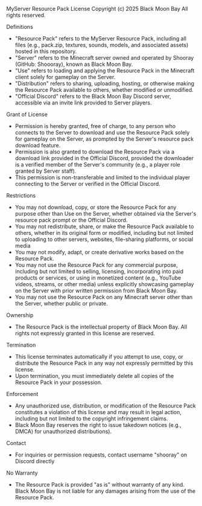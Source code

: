 MyServer Resource Pack License Copyright (c) 2025 Black Moon Bay All rights reserved.

Definitions
- "Resource Pack" refers to the MyServer Resource Pack, including all files (e.g., pack.zip, textures, sounds, models, and associated assets) hosted in this repository.
- "Server" refers to the Minecraft server owned and operated by Shooray (GitHub: Shoooray), known as Black Moon Bay.
- "Use" refers to loading and applying the Resource Pack in the Minecraft client solely for gameplay on the Server.
- "Distribution" refers to sharing, uploading, hosting, or otherwise making the Resource Pack available to others, whether modified or unmodified.
- "Official Discord" refers to the Black Moon Bay Discord server, accessible via an invite link provided to Server players.

Grant of License
- Permission is hereby granted, free of charge, to any person who connects to the Server to download and use the Resource Pack solely for gameplay on the Server, as prompted by the Server's resource pack download feature.
- Permission is also granted to download the Resource Pack via a download link provided in the Official Discord, provided the downloader is a verified member of the Server's community (e.g., a player role granted by Server staff).
- This permission is non-transferable and limited to the individual player connecting to the Server or verified in the Official Discord.

Restrictions
- You may not download, copy, or store the Resource Pack for any purpose other than Use on the Server, whether obtained via the Server's resource pack prompt or the Official Discord.
- You may not redistribute, share, or make the Resource Pack available to others, whether in its original form or modified, including but not limited to uploading to other servers, websites, file-sharing platforms, or social media
- You may not modify, adapt, or create derivative works based on the Resource Pack.
- You may not use the Resource Pack for any commercial purpose, including but not limited to selling, licensing, incorporating into paid products or services, or using in monetized content (e.g., YouTube videos, streams, or other media) unless explicitly showcasing gameplay on the Server with prior written permission from Black Moon Bay.
- You may not use the Resource Pack on any Minecraft server other than the Server, whether public or private.

Ownership
- The Resource Pack is the intellectual property of Black Moon Bay. All rights not expressly granted in this license are reserved.

Termination
- This license terminates automatically if you attempt to use, copy, or distribute the Resource Pack in any way not expressly permitted by this license.
- Upon termination, you must immediately delete all copies of the Resource Pack in your possession.

Enforcement
- Any unauthorized use, distribution, or modification of the Resource Pack constitutes a violation of this license and may result in legal action, including but not limited to the copyright infringement claims.
- Black Moon Bay reserves the right to issue takedown notices (e.g., DMCA) for unauthorized distributions).

Contact
- For inquiries or permission requests, contact username "shooray" on Discord directly

No Warranty
- The Resource Pack is provided "as is" without warranty of any kind. Black Moon Bay is not liable for any damages arising from the use of the Resource Pack.
